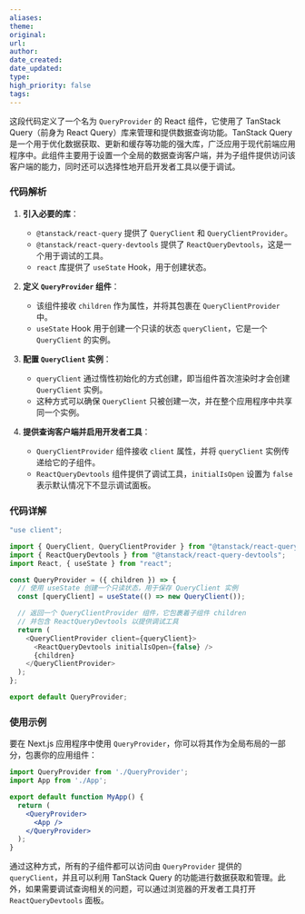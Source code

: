 ```yaml
---
aliases: 
theme: 
original: 
url: 
author: 
date_created: 
date_updated: 
type: 
high_priority: false
tags:
---
```

这段代码定义了一个名为 `QueryProvider` 的 React 组件，它使用了 TanStack Query（前身为 React Query）库来管理和提供数据查询功能。TanStack Query 是一个用于优化数据获取、更新和缓存等功能的强大库，广泛应用于现代前端应用程序中。此组件主要用于设置一个全局的数据查询客户端，并为子组件提供访问该客户端的能力，同时还可以选择性地开启开发者工具以便于调试。

### 代码解析

1. **引入必要的库**：
   - `@tanstack/react-query` 提供了 `QueryClient` 和 `QueryClientProvider`。
   - `@tanstack/react-query-devtools` 提供了 `ReactQueryDevtools`，这是一个用于调试的工具。
   - `react` 库提供了 `useState` Hook，用于创建状态。

2. **定义 `QueryProvider` 组件**：
   - 该组件接收 `children` 作为属性，并将其包裹在 `QueryClientProvider` 中。
   - `useState` Hook 用于创建一个只读的状态 `queryClient`，它是一个 `QueryClient` 的实例。

3. **配置 `QueryClient` 实例**：
   - `queryClient` 通过惰性初始化的方式创建，即当组件首次渲染时才会创建 `QueryClient` 实例。
   - 这种方式可以确保 `QueryClient` 只被创建一次，并在整个应用程序中共享同一个实例。

4. **提供查询客户端并启用开发者工具**：
   - `QueryClientProvider` 组件接收 `client` 属性，并将 `queryClient` 实例传递给它的子组件。
   - `ReactQueryDevtools` 组件提供了调试工具，`initialIsOpen` 设置为 `false` 表示默认情况下不显示调试面板。

### 代码详解

```javascript
"use client";

import { QueryClient, QueryClientProvider } from "@tanstack/react-query";
import { ReactQueryDevtools } from "@tanstack/react-query-devtools";
import React, { useState } from "react";

const QueryProvider = ({ children }) => {
  // 使用 useState 创建一个只读状态，用于保存 QueryClient 实例
  const [queryClient] = useState(() => new QueryClient());

  // 返回一个 QueryClientProvider 组件，它包裹着子组件 children
  // 并包含 ReactQueryDevtools 以提供调试工具
  return (
    <QueryClientProvider client={queryClient}>
      <ReactQueryDevtools initialIsOpen={false} />
      {children}
    </QueryClientProvider>
  );
};

export default QueryProvider;
```

### 使用示例

要在 Next.js 应用程序中使用 `QueryProvider`，你可以将其作为全局布局的一部分，包裹你的应用组件：

```jsx
import QueryProvider from './QueryProvider';
import App from './App';

export default function MyApp() {
  return (
    <QueryProvider>
      <App />
    </QueryProvider>
  );
}
```

通过这种方式，所有的子组件都可以访问由 `QueryProvider` 提供的 `queryClient`，并且可以利用 TanStack Query 的功能进行数据获取和管理。此外，如果需要调试查询相关的问题，可以通过浏览器的开发者工具打开 `ReactQueryDevtools` 面板。